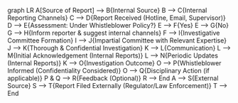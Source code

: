 graph LR
A[Source of Report] --> B{Internal Source}
B --> C{Internal Reporting Channels}
C --> D{Report Received (Hotline, Email, Supervisor)}
D --> E{Assessment: Under Whistleblower Policy?}
E --> F{Yes}
E --> G{No}
G --> H{Inform reporter & suggest internal channels}
F --> I{Investigative Committee Formation}
I --> J{Impartial Committee with Relevant Expertise}
J --> K{Thorough & Confidential Investigation}
K --> L{Communication}
L --> M{Initial Acknowledgement (Internal Reports)}
L --> N{Periodic Updates (Internal Reports)}
K --> O{Investigation Outcome}
O --> P{Whistleblower Informed (Confidentiality Considered)}
O --> Q{Disciplinary Action (if applicable)}
P & Q --> R{Feedback (Optional)}
R --> End
A --> S{External Source}
S --> T{Report Filed Externally (Regulator/Law Enforcement)}
T --> End
